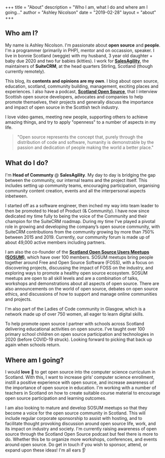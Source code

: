 +++
title = "About"
description = "Who I am, what I do and where am I going..."
author = "Ashley Nicolson"
date = "2019-02-28"
layout = "about"
+++

## Who am I?

My name is Ashley Nicolson. I'm passionate about **open source** and **people**. I'm a programmer (primarily in PHP), mentor and on occassion, speaker. I live in bonnie Scotland (weggie) with my husband, 3 year old daughter + baby due 2020 and two fur babies (kitties). I work for **[SalesAgility](https://salesagility.com)**, the maintainers of **SuiteCRM**, at the head quarters Stirling, Scotland (though currently remotely). 

This blog, its **contents and opinions are my own**. I blog about open source, education, scotland, community building, management, exciting places and experiences. I also have a podcast, [**Scotland Open Source**](https://scot-osum.gitlab.io/podcast/), that I interview Scottish open source developers, advocates and companies to help promote themselves, their projects and generally discuss the importance and impact of open source in the Scottish tech industry.

I love video games, meeting new people, supporting others to achieve amazing things, and try to apply "openness" to a number of aspects in my life.

> "Open source represents the concept that, purely through the distribution of code and software, humanity is demonstrable by the passion and dedication of people making the world a better place."

## What do I do?

I'm **Head of Communty** @ **SalesAgility**. My day to day is bridging the gap between the community, our internal teams and the project itself. This includes setting up community teams, encouraging participation, organising community content creation, events and all the interpersonal aspects inbetween.

I started off as a software engineer, then inched my way into team leader to then be promoted to Head of Product (& Community). I have now since dedicated my time fully to being the voice of the Community and their champion for the SuiteCRM roadmap. During my time I've played a pivotal role in growing and developing the company’s open source community, with SuiteCRM contributions from the community growing by more than 750% between 2015 and 2019. Currently, our community forum is made up of about 49,000 active members including partners.

I am also the co-founder of the **[Scotland Open Source Users Meetups (SOSUM)](https://scot-osum.gitlab.io/)**, which have over 100 members. SOSUM meetups bring people together around Free and Open Source Software (FOSS), with a focus on discovering projects, discussing the impact of FOSS on the industry, and exploring ways to promote a healthy open source ecosystem. SOSUM meetups are open to all skill levels and are a combination of talks, workshops and demonstrations about all aspects of open source. There are also announcements on the world of open source, debates on open source ethics, and discussions of how to support and manage online communities and projects.

I'm also part of the Ladies of Code community in Glasgow, which is a network made up of over 750 women, all eager to learn digital skills. 

To help promote open source I partner with schools across Scotland delivering educational activities on open source. I've taught over 100 primary school children on open source participation and technologies in 2020 (before COVID-19 struck). Looking forward to picking that back up again when schools return.

## Where am I going?

I would **love** 💖 to get open source into the computer science curriculum in Scotland. With this, I want to increase girls’ computer science enrollment, instill a positive experience with open source, and increase awareness of the importance of open source in education. I'm working with a number of teachers in Scotland on how to create suitable course material to encourage open source participation and learning outcomes.

I am also looking to mature and develop SOSUM meetups so that they become a voice for the open source community in Scotland. This will include regular corporate sponsorship to assist with hosting, and to facilitate thought provoking discussion around open source life, work, and its impact on industry and society. I'm currently raising awareness of open source through the Scotland Open Source podcast but feel there is more to do. Whether this be to organize more workshops, conferences, and events around open source. Do get in touch if you wish to sponsor, attend, or expand upon these ideas! I'm all ears 👂
